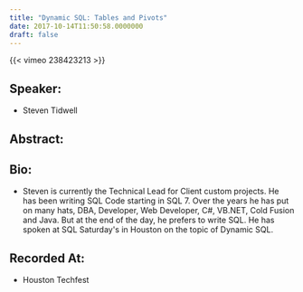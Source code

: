 ```yaml
---
title: "Dynamic SQL: Tables and Pivots"
date: 2017-10-14T11:50:58.0000000
draft: false
---
```


{{< vimeo 238423213 >}}

## Speaker:

 - Steven Tidwell

## Abstract:



## Bio:

 - <p>Steven is currently the Technical Lead for Client custom projects. He has been writing SQL Code starting in SQL 7. Over the years he has put on many hats, DBA, Developer, Web Developer, C#, VB.NET, Cold Fusion and Java. But at the end of the day, he prefers to write SQL. He has spoken at SQL Saturday's in Houston on the topic of Dynamic SQL.</p>

## Recorded At:

 - Houston Techfest

